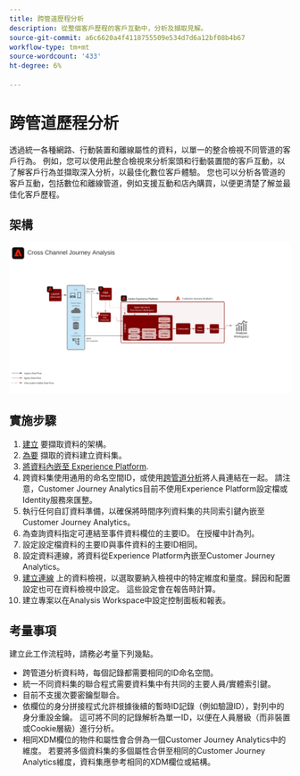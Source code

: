 ```yaml
---
title: 跨管道歷程分析
description: 從整個客戶歷程的客戶互動中，分析及擷取見解。
source-git-commit: a6c6620a4f4118755509e534d7d6a12bf08b4b67
workflow-type: tm+mt
source-wordcount: '433'
ht-degree: 6%

---
```



# 跨管道歷程分析

透過統一各種網路、行動裝置和離線屬性的資料，以單一的整合檢視不同管道的客戶行為。 例如，您可以使用此整合檢視來分析案頭和行動裝置間的客戶互動，以了解客戶行為並擷取深入分析，以最佳化數位客戶體驗。 您也可以分析各管道的客戶互動，包括數位和離線管道，例如支援互動和店內購買，以便更清楚了解並最佳化客戶歷程。

## 架構

![跨通道架構](assets/cross-channel-architecture.svg)

## 實施步驟

1. [建立](https://experienceleague.adobe.com/docs/experience-platform/xdm/tutorials/create-schema-ui.html?lang=zh-Hant) 要擷取資料的架構。
1. [為要](https://experienceleague.adobe.com/docs/platform-learn/tutorials/data-ingestion/create-datasets-and-ingest-data.html) 擷取的資料建立資料集。
1. [將資料內嵌至 Experience Platform](https://experienceleague.adobe.com/docs/platform-learn/tutorials/data-ingestion/understanding-data-ingestion.html).
1. 跨資料集使用通用的命名空間ID，或使用[跨管道分析](/help/connections/cca/overview.md)將人員連結在一起。 請注意，Customer Journey Analytics目前不使用Experience Platform設定檔或Identity服務來匯整。
1. 執行任何自訂資料準備，以確保將時間序列資料集的共同索引鍵內嵌至Customer Journey Analytics。
1. 為查詢資料指定可連結至事件資料欄位的主要ID。 在授權中計為列。
1. 設定設定檔資料的主要ID與事件資料的主要ID相同。
1. 設定資料連線，將資料從Experience Platform內嵌至Customer Journey Analytics。
1. [建立連線](/help/data-views/create-dataview.md) 上的資料檢視，以選取要納入檢視中的特定維度和量度。歸因和配置設定也可在資料檢視中設定。 這些設定會在報告時計算。
1. 建立專案以在Analysis Workspace中設定控制面板和報表。

## 考量事項

建立此工作流程時，請務必考量下列幾點。

* 跨管道分析資料時，每個記錄都需要相同的ID命名空間。
* 統一不同資料集的聯合程式需要資料集中有共同的主要人員/實體索引鍵。
* 目前不支援次要密鑰型聯合。
* 依欄位的身分拼接程式允許根據後續的暫時ID記錄（例如驗證ID），對列中的身分重設金鑰。 這可將不同的記錄解析為單一ID，以便在人員層級（而非裝置或Cookie層級）進行分析。
* 相同XDM欄位的物件和屬性會合併為一個Customer Journey Analytics中的維度。 若要將多個資料集的多個屬性合併至相同的Customer Journey Analytics維度，資料集應參考相同的XDM欄位或結構。
